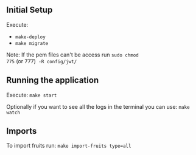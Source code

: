 <h2>Initial Setup</h2>

Execute:
  - <code>make-deploy</code>
  - <code>make migrate</code>

Note: If the pem files can't be access run <code>sudo chmod 775</code> (or 777)<code> -R config/jwt/</code>

<h2>Running the application</h2>
Execute: <code>make start</code>

Optionally if you want to see all the logs in the terminal you can use: <code>make watch</code>

<h2>Imports</h2>
To import fruits run: <code>make import-fruits type=all</code>
